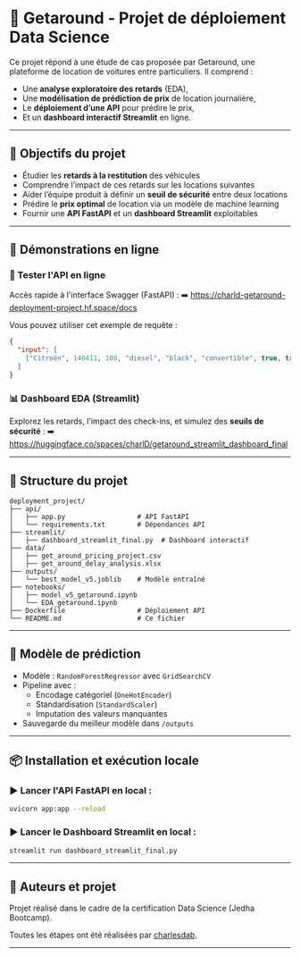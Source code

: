 
# 🚗 Getaround - Projet de déploiement Data Science

Ce projet répond à une étude de cas proposée par Getaround, une plateforme de location de voitures entre particuliers. Il comprend :
- Une **analyse exploratoire des retards** (EDA),
- Une **modélisation de prédiction de prix** de location journalière,
- Le **déploiement d’une API** pour prédire le prix,
- Et un **dashboard interactif Streamlit** en ligne.

---

## 🎯 Objectifs du projet

- Étudier les **retards à la restitution** des véhicules
- Comprendre l’impact de ces retards sur les locations suivantes
- Aider l’équipe produit à définir un **seuil de sécurité** entre deux locations
- Prédire le **prix optimal** de location via un modèle de machine learning
- Fournir une **API FastAPI** et un **dashboard Streamlit** exploitables

---

## 🚀 Démonstrations en ligne

### 🧠 Tester l'API en ligne

Accès rapide à l'interface Swagger (FastAPI) :
➡️ https://charld-getaround-deployment-project.hf.space/docs

Vous pouvez utiliser cet exemple de requête :

```json
{
  "input": [
    ["Citroën", 140411, 100, "diesel", "black", "convertible", true, true, false, false, true, true, true]
  ]
}
```

### 📊 Dashboard EDA (Streamlit)

Explorez les retards, l'impact des check-ins, et simulez des **seuils de sécurité** :
➡️ https://huggingface.co/spaces/charlD/getaround_streamlit_dashboard_final

---

## 🧱 Structure du projet

```
deployment_project/
├── api/
│   ├── app.py                  # API FastAPI
│   └── requirements.txt        # Dépendances API
├── streamlit/
│   ├── dashboard_streamlit_final.py  # Dashboard interactif
├── data/
│   ├── get_around_pricing_project.csv
│   ├── get_around_delay_analysis.xlsx
├── outputs/
│   └── best_model_v5.joblib    # Modèle entraîné
├── notebooks/
│   ├── model_v5_getaround.ipynb
│   └── EDA_getaround.ipynb
├── Dockerfile                  # Déploiement API
└── README.md                   # Ce fichier
```

---

## 🧠 Modèle de prédiction

- Modèle : `RandomForestRegressor` avec `GridSearchCV`
- Pipeline avec :
  - Encodage catégoriel (`OneHotEncoder`)
  - Standardisation (`StandardScaler`)
  - Imputation des valeurs manquantes
- Sauvegarde du meilleur modèle dans `/outputs`

---

## 📦 Installation et exécution locale

### ▶️ Lancer l'API FastAPI en local :
```bash
uvicorn app:app --reload
```

### ▶️ Lancer le Dashboard Streamlit en local :
```bash
streamlit run dashboard_streamlit_final.py
```

---

## 📌 Auteurs et projet

Projet réalisé dans le cadre de la certification Data Science (Jedha Bootcamp).

Toutes les étapes ont été réalisées par [charlesdab](https://github.com/charlesdab).

---
